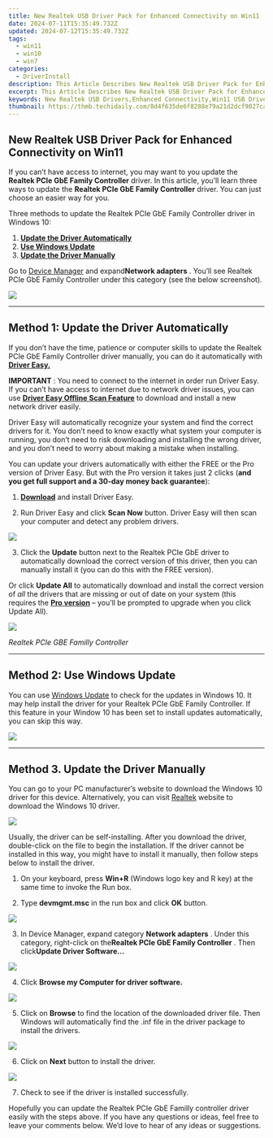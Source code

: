 ```yaml
---
title: New Realtek USB Driver Pack for Enhanced Connectivity on Win11
date: 2024-07-11T15:35:49.732Z
updated: 2024-07-12T15:35:49.732Z
tags:
  - win11
  - win10
  - win7
categories:
  - DriverInstall
description: This Article Describes New Realtek USB Driver Pack for Enhanced Connectivity on Win11
excerpt: This Article Describes New Realtek USB Driver Pack for Enhanced Connectivity on Win11
keywords: New Realtek USB Drivers,Enhanced Connectivity,Win11 USB Driver Pack,Realtek USB Drivers Compatibility with Win11,Optimized Realtek Drivers for Windows 11,USB Driver Pack for Improved Performance,Realtek USB Adapter Support on Win11
thumbnail: https://thmb.techidaily.com/8d4f635de6f8288e79a21d2dcf9027cad8747323c88b4f310acedbe966d2fadc.jpg
---
```


## New Realtek USB Driver Pack for Enhanced Connectivity on Win11

 If you can’t have access to internet, you may want to you update the **Realtek PCIe GbE Family Controller** driver. In this article, you’ll learn three ways to update the **Realtek PCIe GbE Family Controller** driver. You can just choose an easier way for you.

 Three methods to update the Realtek PCIe GbE Family Controller driver in Windows 10:

1. **[Update the Driver Automatically](#m1)**
2. **[Use Windows Update](#m2)**
3. **[Update the Driver Manually](#m3)**

 Go to [Device Manager](https://tools.techidaily.com/drivereasy/download/) and expand**Network adapters** . You’ll see Realtek PCIe GbE Family Controller under this category (see the below screenshot).

![](https://images.drivereasy.com/wp-content/uploads/2018/10/img_5bd01d7cc69b6.jpg)

---

## **Method 1: Update the Driver Automatically**

 If you don’t have the time, patience or computer skills to update the Realtek PCIe GbE Family Controller driver manually,  you can do it automatically with **[Driver Easy.](https://tools.techidaily.com/drivereasy/download/)**

**IMPORTANT** : You need to connect to the internet in order run Driver Easy. If you can’t have access to internet due to network driver issues, you can use **[Driver Easy Offline Scan Feature](https://tools.techidaily.com/drivereasy/download/)**  to download and install a new network driver easily.

 Driver Easy will automatically recognize your system and find the correct drivers for it. You don’t need to know exactly what system your computer is running, you don’t need to risk downloading and installing the wrong driver, and you don’t need to worry about making a mistake when installing.

 You can update your drivers automatically with either the FREE or the Pro version of Driver Easy. But with the Pro version it takes just 2 clicks (**and you get full support and a 30-day money back guarantee**):

 1) **[Download](https://tools.techidaily.com/drivereasy/download/)**   and install Driver Easy.

 2) Run Driver Easy and click **Scan Now**   button. Driver Easy will then scan your computer and detect any problem drivers.

![](https://images.drivereasy.com/wp-content/uploads/2018/10/img_5bd022406e025.jpg)

 3) Click the **Update** button next to the Realtek PCIe GbE driver to automatically download the correct version of this driver, then you can manually install it (you can do this with the FREE version).

 Or click **Update All**  to automatically download and install the correct version of _all_   the drivers that are missing or out of date on your system (this requires the **[Pro version](https://tools.techidaily.com/drivereasy/download/)**  – you’ll be prompted to upgrade when you click Update All).

![](https://images.drivereasy.com/wp-content/uploads/2018/10/img_5bd0225612f41.jpg)

_Realtek PCIe GBE Familly Controller_

---

## Method 2: Use Windows Update

 You can use [Windows Update](https://tools.techidaily.com/drivereasy/download/) to check for the updates in Windows 10\. It may help install the driver for your Realtek PCIe GbE Family Controller. If this feature in your Window 10 has been set to install updates automatically, you can skip this way.

![](https://images.drivereasy.com/wp-content/uploads/2018/10/img_5bd0236547c83.jpg)

---

## Method 3\. Update the Driver Manually

 You can go to your PC manufacturer’s website to download the Windows 10 driver for this device. Alternatively, you can visit [Realtek](http://www.realtek.com/downloads/) website to download the Windows 10 driver.

![](https://images.drivereasy.com/wp-content/uploads/2019/03/image-521.png)

 Usually, the driver can be self-installing. After you download the driver, double-click on the file to begin the installation. If the driver cannot be installed in this way, you might have to install it manually, then follow steps below to install the driver.

 1) On your keyboard, press **Win+R** (Windows logo key and R key) at the same time to invoke the Run box.

 2) Type **devmgmt.msc** in the run box and click **OK** button.

![](https://images.drivereasy.com/wp-content/uploads/2018/10/img_5bd0234c3a594.png)

 3) In Device Manager, expand category **Network adapters** . Under this category, right-click on the**Realtek PCIe GbE Family Controller** . Then click**Update Driver Software…**

![](https://images.drivereasy.com/wp-content/uploads/2018/10/img_5bd023a099bb2.jpg)

 4) Click **Browse my Computer for driver software.**

![](https://images.drivereasy.com/wp-content/uploads/2018/10/img_5bd023ca8557c.jpg)

 5) Click on   **Browse**  to find the location of the downloaded driver file. Then Windows will automatically find the .inf file in the driver package to install the drivers.

![](https://images.drivereasy.com/wp-content/uploads/2018/10/img_5bd023f947709.jpg)

 6) Click on   **Next** button to install the driver.

![](https://images.drivereasy.com/wp-content/uploads/2018/10/img_5bd0244b633c8.jpg)

7) Check to see if the driver is installed successfully.

 Hopefully you can update the Realtek PCIe GbE Familly controller driver easily with the steps above. If you have any questions or ideas, feel free to leave your comments below. We’d love to hear of any ideas or suggestions.

<ins class="adsbygoogle"
     style="display:block"
     data-ad-format="autorelaxed"
     data-ad-client="ca-pub-7571918770474297"
     data-ad-slot="1223367746"></ins>



<ins class="adsbygoogle"
     style="display:block"
     data-ad-client="ca-pub-7571918770474297"
     data-ad-slot="8358498916"
     data-ad-format="auto"
     data-full-width-responsive="true"></ins>




